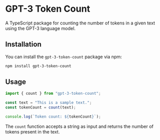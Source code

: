 # GPT-3 Token Count

A TypeScript package for counting the number of tokens in a given text using the GPT-3 language model.

## Installation

You can install the `gpt-3-token-count` package via npm:

```bash
npm install gpt-3-token-count
```

## Usage

```typescript
import { count } from "gpt-3-token-count";

const text = "This is a sample text.";
const tokenCount = count(text);

console.log(`Token count: ${tokenCount}`);
```

The `count` function accepts a string as input and returns the number of tokens present in the text.
